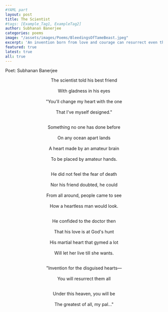 ```yaml
---
#YAML part
layout: post
title: The Scientist
#tags: [Example_Tag1, ExampleTag2]
author: Subhanan Banerjee
categories: poems
image: "/assets/images/Poems/BleedingsOfTameBeast.jpeg"
excerpt: 'An invention born from love and courage can resurrect even the faintest hearts.'
featured: true
latest: true
all: true
---
```


Poet: Subhanan Banerjee


<div style="text-align: center;">

The scientist told his best friend<br>  
With gladness in his eyes<br>  
"You'll change my heart with the one<br>  
That I've myself designed."<br><br>  

Something no one has done before<br>  
On any ocean apart lands<br>  
A heart made by an amateur brain<br>  
To be placed by amateur hands.<br><br>  

He did not feel the fear of death<br>  
Nor his friend doubted, he could<br>  
From all around, people came to see<br>  
How a heartless man would look.<br><br>  

He confided to the doctor then<br>  
That his love is at God's hunt<br>  
His martial heart that gymed a lot<br>  
Will let her live till she wants.<br><br>  

"Invention for the disguised hearts—<br>  
You will resurrect them all<br><br>  

Under this heaven, you will be<br>  
The greatest of all, my pal..."  

</div>
